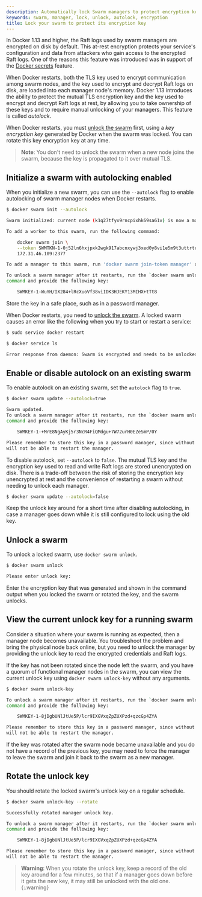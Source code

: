 ```yaml
---
description: Automatically lock Swarm managers to protect encryption keys
keywords: swarm, manager, lock, unlock, autolock, encryption
title: Lock your swarm to protect its encryption key
---
```


In Docker 1.13 and higher, the Raft logs used by swarm managers are encrypted on
disk by default. This at-rest encryption protects your service's configuration
and data from attackers who gain access to the encrypted Raft logs. One of the
reasons this feature was introduced was in support of the [Docker secrets](secrets.md)
feature.

When Docker restarts, both the TLS key used to encrypt communication among swarm
nodes, and the key used to encrypt and decrypt Raft logs on disk, are loaded
into each manager node's memory. Docker 1.13 introduces the ability to protect
the mutual TLS encryption key and the key used to encrypt and decrypt Raft logs
at rest, by allowing you to take ownership of these keys and to require manual
unlocking of your managers. This feature is called _autolock_.

When Docker restarts, you must
[unlock the swarm](#unlock-a-swarm) first, using a
_key encryption key_ generated by Docker when the swarm was locked. You can
rotate this key encryption key at any time.

> **Note**: You don't need to unlock the swarm when a new node joins the swarm,
> because the key is propagated to it over mutual TLS.

## Initialize a swarm with autolocking enabled

When you initialize a new swarm, you can use the `--autolock` flag to
enable autolocking of swarm manager nodes when Docker restarts.

```bash
$ docker swarm init --autolock

Swarm initialized: current node (k1q27tfyx9rncpixhk69sa61v) is now a manager.

To add a worker to this swarm, run the following command:

    docker swarm join \
    --token SWMTKN-1-0j52ln6hxjpxk2wgk917abcnxywj3xed0y8vi1e5m9t3uttrtu-7bnxvvlz2mrcpfonjuztmtts9 \
    172.31.46.109:2377

To add a manager to this swarm, run 'docker swarm join-token manager' and follow the instructions.

To unlock a swarm manager after it restarts, run the `docker swarm unlock`
command and provide the following key:

    SWMKEY-1-WuYH/IX284+lRcXuoVf38viIDK3HJEKY13MIHX+tTt8
```

Store the key in a safe place, such as in a password manager.

When Docker restarts, you need to [unlock the swarm](#unlock-a-swarm). A locked
swarm causes an error like the following when you try to start or restart a
service:

```bash
$ sudo service docker restart

$ docker service ls

Error response from daemon: Swarm is encrypted and needs to be unlocked before it can be used. Use "docker swarm unlock" to unlock it.
```

## Enable or disable autolock on an existing swarm

To enable autolock on an existing swarm, set the `autolock` flag to `true`.

```bash
$ docker swarm update --autolock=true

Swarm updated.
To unlock a swarm manager after it restarts, run the `docker swarm unlock`
command and provide the following key:

    SWMKEY-1-+MrE8NgAyKj5r3NcR4FiQMdgu+7W72urH0EZeSmP/0Y

Please remember to store this key in a password manager, since without it you
will not be able to restart the manager.
```

To disable autolock, set `--autolock` to `false`. The mutual TLS key and the
encryption key used to read and write Raft logs are stored unencrypted on
disk. There is a trade-off between the risk of storing the encryption key
unencrypted at rest and the convenience of restarting a swarm without
needing to unlock each manager.

```bash
$ docker swarm update --autolock=false
```

Keep the unlock key around for a short time after disabling autolocking, in case
a manager goes down while it is still configured to lock using the old key.

## Unlock a swarm

To unlock a locked swarm, use `docker swarm unlock`.

```bash
$ docker swarm unlock

Please enter unlock key:
```

Enter the encryption key that was generated and shown in the command output when
you locked the swarm or rotated the key, and the swarm unlocks.

## View the current unlock key for a running swarm

Consider a situation where your swarm is running as expected, then a manager
node becomes unavailable. You troubleshoot the problem and bring the physical
node back online, but you need to unlock the manager by providing the unlock
key to read the encrypted credentials and Raft logs.

If the key has not been rotated since the node left the swarm, and you have a
quorum of functional manager nodes in the swarm, you can view the current unlock
key using `docker swarm unlock-key` without any arguments.

```bash
$ docker swarm unlock-key

To unlock a swarm manager after it restarts, run the `docker swarm unlock`
command and provide the following key:

    SWMKEY-1-8jDgbUNlJtUe5P/lcr9IXGVxqZpZUXPzd+qzcGp4ZYA

Please remember to store this key in a password manager, since without it you
will not be able to restart the manager.
```

If the key was rotated after the swarm node became unavailable and you do not
have a record of the previous key, you may need to force the manager to leave
the swarm and join it back to the swarm as a new manager.

## Rotate the unlock key

You should rotate the locked swarm's unlock key on a regular schedule.

```bash
$ docker swarm unlock-key --rotate

Successfully rotated manager unlock key.

To unlock a swarm manager after it restarts, run the `docker swarm unlock`
command and provide the following key:

    SWMKEY-1-8jDgbUNlJtUe5P/lcr9IXGVxqZpZUXPzd+qzcGp4ZYA

Please remember to store this key in a password manager, since without it you
will not be able to restart the manager.
```

> **Warning**:
> When you rotate the unlock key, keep a record of the old key
> around for a few minutes, so that if a manager goes down before it gets the new
> key, it may still be unlocked with the old one.
{:.warning}
